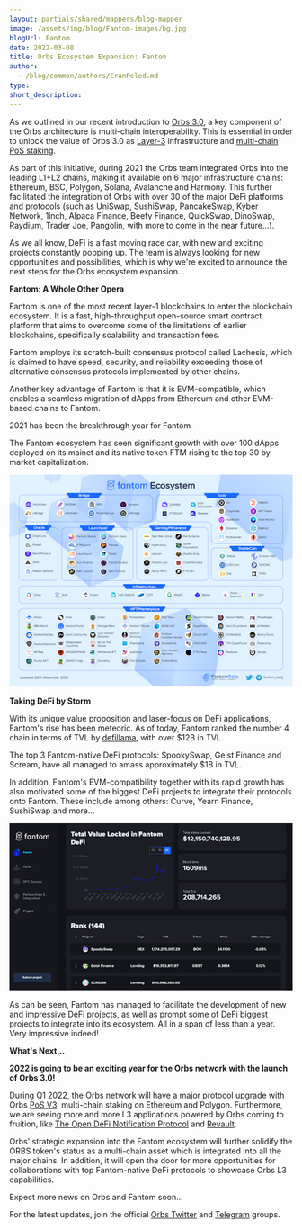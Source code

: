 ```yaml
---
layout: partials/shared/mappers/blog-mapper
image: /assets/img/blog/Fantom-images/bg.jpg
blogUrl: Fantom
date: 2022-03-08
title: Orbs Ecosystem Expansion: Fantom
author:
  - /blog/common/authors/EranPeled.md
type:
short_description: 
---
```


As we outlined in our recent introduction to [Orbs 3.0](https://www.orbs.com/Orbs3.0/), a key component of the Orbs architecture is multi-chain interoperability. This is essential in order to unlock the value of Orbs 3.0 as [Layer-3](https://www.orbs.com/How-Orbs-Hybrid-Architecture-Is-Becoming-a-Game-Changer-in-DeFi/) infrastructure and [multi-chain PoS staking](https://www.orbs.com/polygon-staking/).

As part of this initiative, during 2021 the Orbs team integrated Orbs into the leading L1+L2 chains, making it available on 6 major infrastructure chains: Ethereum, BSC, Polygon, Solana, Avalanche and Harmony. This further facilitated the integration of Orbs with over 30 of the major DeFi platforms and protocols (such as UniSwap, SushiSwap, PancakeSwap, Kyber Network, 1inch, Alpaca Finance, Beefy Finance, QuickSwap, DinoSwap, Raydium, Trader Joe, Pangolin, with more to come in the near future...).

As we all know, DeFi is a fast moving race car, with new and exciting projects constantly popping up. The team is always looking for new opportunities and possibilities, which is why we're excited to announce the next steps for the Orbs ecosystem expansion...

**Fantom: A Whole Other Opera**

Fantom is one of the most recent layer-1 blockchains to enter the blockchain ecosystem. It is a fast, high-throughput open-source smart contract platform that aims to overcome some of the limitations of earlier blockchains, specifically scalability and transaction fees.

Fantom employs its scratch-built consensus protocol called Lachesis, which is claimed to have speed, security, and reliability exceeding those of alternative consensus protocols implemented by other chains.

Another key advantage of Fantom is that it is EVM-compatible, which enables a seamless migration of dApps from Ethereum and other EVM-based chains to Fantom.

2021 has been the breakthrough year for Fantom - 

The Fantom ecosystem has seen significant growth with over 100 dApps deployed on its mainet and its native token FTM rising to the top 30 by market capitalization.

![](/assets/img/blog/Fantom-images/image1.jpg)

**Taking DeFi by Storm**

With its unique value proposition and laser-focus on DeFi applications, Fantom's rise has been meteoric. As of today, Fantom ranked the number 4 chain in terms of TVL by [defillama](https://defillama.com/chain/Fantom), with over $12B in TVL.

The top 3 Fantom-native DeFi protocols: SpookySwap, Geist Finance and Scream, have all managed to amass approximately $1B in TVL. 

In addition, Fantom's EVM-compatibility together with its rapid growth has also motivated some of the biggest DeFi projects to integrate their protocols onto Fantom. These include among others: Curve, Yearn Finance, SushiSwap and more...

![](/assets/img/blog/Fantom-images/image2.jpg)

As can be seen, Fantom has managed to facilitate the development of new and impressive DeFi projects, as well as prompt some of DeFi biggest projects to integrate into its ecosystem. All in a span of less than a year. Very impressive indeed!

**What's Next...**

**2022 is going to be an exciting year for the Orbs network with the launch of Orbs 3.0!**

During Q1 2022, the Orbs network will have a major protocol upgrade with Orbs [PoS V3](https://www.orbs.com/polygon-staking/): multi-chain staking on Ethereum and Polygon. Furthermore, we are seeing more and more L3 applications powered by Orbs coming to fruition, like [The Open DeFi Notification Protocol](https://www.orbs.com/notifications-launch/) and [Revault](https://www.orbs.com/Revault-Network-to-Power-its-DeFi-Application-With-Orbs/).

Orbs' strategic expansion into the Fantom ecosystem will further solidify the ORBS token's status as a multi-chain asset which is integrated into all the major chains. In addition, it will open the door for more opportunities for collaborations with top Fantom-native DeFi protocols to showcase Orbs L3 capabilities.

Expect more news on Orbs and Fantom soon...

For the latest updates, join the official [Orbs Twitter](https://twitter.com/orbs_network) and [Telegram](https://t.me/OrbsNetwork) groups.
